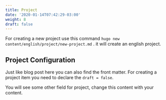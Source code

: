 ```yaml
---
title: Project
date: '2020-01-14T07:42:29-03:00'
weight: 8
draft: false
---
```

For creating a new project use this command `hugo new content/english/project/new-project.md` . it will create an english project.

Project Configuration
---------------------

Just like blog post here you can also find the front matter. For creating a project item you need to declare the `draft = false`.

You will see some other field for project, change this content with your content.